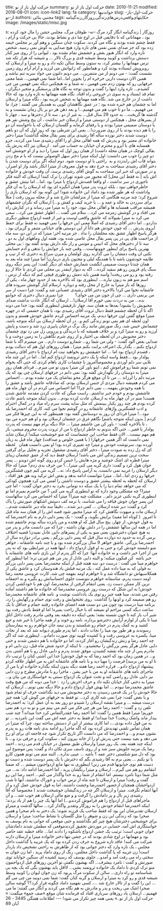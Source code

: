 title: حرکت اول باز از نو
summary: حرکت اول باز از نو
date: 2010-11-21
modified: 2018-08-01
icon:  icon-link2
lang: fa
category: خواندنیها
slug: حرکت-اول-باز-از-نو
authors: مجتبی بنائی
tags: حکایتهای‌واقعی‌درس‌های‌زندگی,روزگار,زندگینامه
image: /images/static/misc.jpg

s: روزگار | زندگینامه انگار گرد مرگ –نه- طوفان مرگ، مجلس جشن را مال خود کرده بود ، مهمانانی که تا دقایقی قبل در اوج شا دی و نشاط بودند، حالا بی حرکت و آرام ، فقط چشم شده بودند و نگاه می کردند. سکوت چنان سنگین و وهم آور بر مجلس خیمه زده بود که جز صدای نفس نفس های تازه وارد هیچ صدایی به گوش نمی رسید. شخص تازه وارد که انگار هنوز بغض و خشمش تمام نشده بود ، لیوانی را از روی میز کنار دستش برداشت و کوبید وسط شیشه قدی و بزرگ تالار ... و شیشه که هزار تکه شد ترس مهمانها را بیشتر کرد، به ستون وسط سالن تکیه داد و رو به میترا و ارسلان که روبرویش ایستاده بودند کرد و همانطور که زانوانش می لرزید و آرام آرام روی زمین نشست گفت: - می دونم از من متنفرین... می دونم دلتون می خواد سربه تنم نباشه و همین الان دوست دارین خرخره ام را بجوین اما...اما شما نمی فهمین... شما معنی حرفهایی رو که بهتون زدم نمی فهمین ، نه شما و نه هیچکس دیگه نمی فهمین من چی کشیدم... تازه وارد اینها را گفت و بدون توجه به نگاه های پرسشگر و متحیر دیگران ، تمام قد ایستاد و به سوی در خروجی راه افتاد. نگاه همه مهمانها به تازه وارد بود که حالا داشت از در خارج می شد. نگاه همه مهمانها به شخص غریبه بود ، نگاه میترا و ارسلان اما به چشمان هم خیره شده بود ؛ در عمق نگاهشان گویی به همدیگر می گفتند : چرا، ما می فهمیم... ما دو تا خوب هم می فهمیم...! و بعد ذهن هر دو بر بال زمان نشست و به گذشته ها گریخت... به حدود 29 سال قبل... به غیر از دو ، سه تا از دخترها و سه ، چهار تا از پسرهای محل ، هیچکس از دوستی میترا و ارسلان خبر نداشت ، آن پنج وشش نفر هم یا دوستان صمیمی میترا بودند و یا رفقای گرمابه و گلستان ارسلان که یا ناخواسته آن دو را با هم دیده بودند یا از روی ضرورت!... یعنی این شرطی بود که روز اول که آن دو باهم دوست شدند دختر نوزده ساله آقا رشیدی برای پسر بقال محله گذاشت! میترا دختر خانواده ای معتبر بود و پدرش که همه اهالی محل او را آقای رشیدی صدا می کردند، جزو همسایه های با آبرو و محترم آن خیابان به حساب می آمد . ارسلان نیز (که پدرش یک بقالی کوچک در همان محله داشت) از همان روز اول که میترا را دید و از او خوشش آمد دو چیز را خوب می دانست: اول اینکه میترا دختر سهل الوصولی نیست که با م مخ زدن بتواند قاب اش رابدزدد و به  راحتی با او دوست شود. دوم اینکه اگر برای دوست شدن با دختر آقای رشیدی سماجت به خرج دهد به قول معروف از میترا انکار باشد واز او اصرار، و در صورتی که خبر این سماجت به گوش آقای رشیدی برسد، آن وقت خودش و خانواده اش باید [ نه فقط این محل] که مجبور می شوند تهران را ترک کنند! ارسلان که البته فکر ناجوری در سر نداشت ، او واقعاٌ قصدش ازدواج با میترا بود .اما... اما نیتش عشق و خاطرخواهی نبود ، بلکه ثروت پدر میترا همان انگیزه ای بود که ارسلان را به آن فکر واداشت که هر طور شده بود داماد این خانواده شود! این گونه بود که ارسلان بازی را شروع کرد؛ چند مرتبه هنگامی که میترا از منزلشان خارج شد و از محله بیرون رفت [ مثلاٌ برای سرزدن به خاله و عمه و ... یا خرید کیف و کفش و...] ارسلان که نگران چشمهای همیشه مراقب همسایه ها و اهالی محل نبود، خود را به میترا می رساند و در کنارش راه می افتاد و در گوشش زمزمه می کرد... سلام می گفت ... اظهار عشق می کرد... سعی می کرد به میترا بقبولاند که عاشق واقعی اوست و غیر از قصه ازدواج منظور دیگری نداردو... اما دختر آقای رشیدی که اصلاٌ معنی این حرفها را نمی فهمید نه فقط برای حفظ آبروی پدرش ... که چون خودش هم ذاتاٌ از این دوستی های خیابانی متنفر و گریزان بود ، هرگز پاسخ اظهار عشق بچه محلشان را نداد . جز مرتبه آخر؛ میترا که در این دو، سه ماه از مزاحمت های پی در پی پسر بقال محل عاصی شده بود، هفته اول وماههای اول به دو ، سه تا از دخترهای محل که انیس و مونس و راز نگه دارش بودند گفته بود : بی محلی بهترین پاسخ برای اینطور جوونهاست... وقتی چند بار جوابش را ندهی و آدم حسابش نکنی ان وقت دمشان را می گذارند روی کولشان و میرن سراغ یه دختری که از تیپ و طایفه خودشون باشه تا با همدیگه لیلی و مجنون بازی دربیارن! اما میترا چند ماه بعد به همان چندتا دوست صمیمی انگشت شمارش جمله ای دیگر گفت: این پسر دیگه روی سنگ پای قزوین رو هم سفید کرده... اگه به دیوار اینقدر بی محلی می کردی تا حالا از رو رفته بود و رو می ریخت! واسه همین باید دمش رو طوری قیچی کنم که دیگه ار ترس ، اسم منو هم به زبون نیاره،... اینطوری بود که بالاخره بعد از حدود چهار ماه ، یکی از روزها که باز میترا به خارج از محل رفته و دوباره  ارسلام کنار گوشش سروده های عاشقانه نجوا می کرد! بالاخره دختر اقای رشیدی عصبانی شد و گفت: چرا دست از سر من برنمی داری ... چی از جون من می خوای؟          چرا نمیری دنبال دختری که جوابتو بده... من به دردت نمی خورم آقا ارسلان!... ارسلان که انگار عادت نداشت صدای محبوبش را بشنود! بعدها به همان سه، چهار تارفیقش اینطوری گفته بود: خدا می دونه اگه تا آن لحظه چشمم فقط دنبال ثروت آقای رشیدی بود، با همان خشمی که در چهره میترا موقع گفتن اون حرفها دیدم، یک مرتبه احساس کردم عاشق خودش هستم و بدون اون لحظه ای هم نمی تونم زندگی کنم و.. در آن لحظه ارسلان بی آنکه متوجه باشد، چشمانش خیس شد، رنگ صورتش مانند رنگ برگ درختان پاییزی زرد شد و دست و پایش لرزید و رو به میترا کرد و بر خلاف همیشه که با دریدگی و پررویی زل می زد توی چشمان دختر محبوبش در آن لحظه بی اختیار و از روی شرم نگاهش را به زمین دوخت و با صدایی بغض آلود گفت: - ولی من شما رو... شمارو دوست دارم... من میمیرم اگه با شما ازدواج نکنم... بگذار یک اعتراف برایت بکنم میترا ، همان روزهای اول هم که دنبالت بودم ، قصدم ازدواج بود اما ... اما حقیقتش رو بخواهید نیت ام ازدواج با دختر آقای رشیدی پولدار بود ...فقط واسه اینکه با یک دختر ثروتمند ازدواج کنم اما... اما در این چند ماه بلایی سر دلم آوردی و مخصوصاٌامروز با چشمات کاری باهام کردی که حتی اگه بخوام نمی تونم شما رو فراموش کنم ، اینو باور کن میترا بدون تو می میرم... فردای همان روز میترا به دوستان راز نگهدارش گفته بود: نمی دانم در حرفهای ارسلان چی بود که یک مرتبه دلم را لرزاند ... من تا آن موقع هرگز محو تماشای یک مرد نشده بودم ... احساس می کردم همیشه دنبال مردی از جنس ارسلان بودم، که صادقانه عاشق باشد و عشق را با همه وجودش بفهمه...، نمی دانم چرا؟ اما احساس می کردم در آن چهار ماه هم عاشقش بودم و خودم خبر نداشتم.. راست میگن که عادت کردن مقدمه عاشق شدن هست! منم در آن چهار ماه به ارسلان عادت کرده بودم... بدون اینکه متوجه باشم عادت کرده بودم هر چند روز یکبار ببینمش که مثل سایه پشت سرم راه میاد و در کمال احترام و ادب قشنگترین واژهای عاشقانه رو در گوشم نجوا می کنه، کاری که احمدرضا بلد نبود...! میترا فردای آن روز به دوستانش گفته بود: همینطور که به این چیزها فکر می کردم [ بدون اینکه متوجه باشم] نگاهم غرق در چشمان ارسلان بود و او هم خیره من بود ، تا بالاخره گفت: - باور کن من عاشقم میترا ... حالا دیگه برام مهم نیست که پدرت پولدار یا فقیر... حتی اگه بدونم به خاطر ازدواج با من از ثروت پدرت محروم میشی، باز هم مهم نیست... الان فقط صاحب این چشماست که منو خوشبخت میکنه! ارسلان شاید نمی دانست که اگر همین حرفهارا ( با همین خلوص و صداقت) چهار ماه قبل به زبان آورده بود، سرنوشت خودش و میترا چه تغییری کرده بود! او نمی دانست همان   لحظه ای که زل زده به صودت میترا ، دختر آقای رشیدی مشغول تجزیه و تحلیل برای گرفتن سخت ترین تصمیم زندگی اش می باشد! ارسلان فقط دید که از عمق چشمان زیبای میترا قطره ای اشک جوشید و مژه هایش را خیس کردو روی گونه اش دویدو ... پسر جوان هول کرد و گفت: داری گریه می کنی میترا...؟ من حرف بدی زدم؟ میترا که حالا دیگر ارسلان را غریبه نمی دانست، به آرامی پاسخ داد: نه... گریه می کنم چون قشنگترین حرفها رو زدی اما...اما...  میترا نتوانست ادامه بدهد و بغض اش ترکید وبه هق هق افتاد ، ارسلان که لحظه به لحظه بیشتر عشق و دوست داشتن را لمس می کرد همچون کودکی که می خواهد تمام دنیا را با یک سکه ده تومانی بخرد به دختر جوان گفت: - اما چی میترا؟ چه مشکلی وجود داره که تو اینطوری گریه می کنی ؟ من حاضرم بمیرم اما تو اینطوری گریه نکنی عزیز دلم... مشکلت چیه میترا؟ میترا که احساس می کرد سالهاست این پسر جوان خوش قیافه را می شناسد، با نرمه کف دستش اشکهای صورتش را پاک کرد و گفت: دیر شده ارسلان ... کمی دیر شده... دقیقاٌ سه ماه دیر عاشقت شدم... ارسلان مات و مبهوت نگاهش کرد که میترا مجبور شود قصه اش را از همان سه ماه قبل تا امروز  ( کوتاه اما مفید) برایش بگوید، و گفت: -  یک پسر دایی دارم به نام احمدرضا که به قول خودش، از چهار، پنج سال قبل که او هجده و من پانزده ساله بودم عاشقم شده اما در همه این سالها عشقش را در دلش نهان داشته ، چرا که می دانست مادر و پدر من به هیچ عنوان دخترشون یعنی منو به یکی از پسرهای دایی عادل نمیدن! قضیه اختلاف برمی گرده به حدود ده دوازده سال قبل که پسر دایی بزرگم ، یعنی برادر دوازده سال از احمدرضا بزرگتر، عاشق خواهر 9 سال بزرگترم شده بود و با چند نامه عاشقانه ، خواهر منو دلبسته خودش کرد و حتی به او قول ازدواج داد ، اینها همه در شرایطی بود که نه پدر من از اجرا خبر داشت و نه خانواده آنها؛ چرا که اگر پدرم از این بازی نامه های عاشقانه با خبر باشه  کن فیکون میکنه؛ و البته دایی عادل از پدر من هم غیرتی تره؛ اما اینطور که خواهرم مینا می گفت : درست دو، سه هفته قبل از اینکه محمدرضا یعنی پسر دایی بزرگم به قولی که به مینا داده عمل کنه ، یک مرتبه فیلش یاد هندوستان کرد و عاشق یکی از همکلاسیهاش تو دانشگاه شد و تا خواهرم اومد بفهمه چی شد، کارت عروسی محمد رضا اومد دست پدرم، متاسفانه خواهرم نتونست جلوی احساساتش رو بگیره و به احمقانه ترین کار ممکن دست زد، یعنی انتقام گرفتن از محمدرضا، اون هم با خودکشی کردن خودش! به این شکل که درست روز عروسی محمدرضا که خانواده ما هم داشتند آماده رفتن می شدند، مینا همه چیز رو توی یک یادداشت نوشت و  نامه های عاشقانه محمدرضا رو هم ضمیمه کرد و اونها را گذاشت  روی تختخوابش و رفت توی حمام و رگهایش را زد، برنامه مینا درست بود چون می دو نست همه اعضای خانواده رفتند حمام و حداقل تا یک ساعت دیگه کسی مزاحم او نمیشه که با خیال راحت بمیره! اما او فقط یادش رفت بود شیر آب باز کنه تا خون شسته بشه؛ یعنی اینکه ده دقیقه بعد وقتی مادرم رفت داخل اتاق مینا تا یکی از لوازم آرایش دخترشو برداره، نامه رو خوند و از همه ماجرا با خبر شد و جیغ کشید و به کمک پدرم در حمام رو شکستند و بدن نیمه جان خواهرم رو به بیمارستان رسوندند و هر طور بود مینا را نجات دادند ، اما پدرم طوری دیوانه شد که بعد از نجات مینا، یکسره به عروسی رفت و با کشیده کوبید توی صورت دامادو... اینطوری شد که اگر چه احمد رضا و زنش زندگیشان رو آغاز کردند، اما دو خانواده با هم دشمن شدند و حتی دایی عادل هرگز پسر بزرگش را نبخشیدو... تا اینکه از حدود شش ماه قبل، زن دایی ام و مادرم پس از چند ماه نقشه کشیدن، موفق شدند پدرم و دایی عادل رو با هم آشتی بدن و... در همین زمان بود که احمد رضا که به قول خودش[ خدا این آشتی کنان را ترتیب داد تا او به من برسد] فرصت را مهیا دید و با نامه های عاشقانه اش به من اظهار علاقه کردو پیشنهاد ازدواج دادو... قراره احمد رضا هفته دیگه بدون اینکه بگذاره خانواده او یا من از ماجرای نامه های عاشقانه او به من با خبر بشن ، ماجرا رو با مادرش مطرح و زن دایی نیز دایی عادل رو راضی کنه و تحت عنوان یک ازدواج سنتی به خواستگاری من بیان و... میترا به دختی کنار خیابان تکیه داد و حرف اخرش را زد  : خدا می دونه که من هیچ وقت عاشق محمدرضا نبودم ... اما بهش قول ازدواج دادم و حالا دیگه نمی تونم... ارسلان که حالا خودش را در یک قدمی رسیدن به دختر محبوبش می دید نگذاشت حرف او تمام شود و با بغض گفت: چرا نمی شه کاری کرد... تو فقط به حرفهای من گوش کن؛ همه چیز درست میشه ... و میترا نقشه ارسلان را شنیدو دو روز بعد به آن عمل کرد؛ به احمدرضا تلفن زد و گفت: - احمد رضا من هر چی فکر می کنم می بینم من و تو به درد هم نمی خوریم! میترا فقط همین را گفت: اما احمد رضا چقدرالتماس کرد خدا میداند؟ چند شب بیدار ماند واشک ریخت؟ خدا میداند! او فقط به دختر عمه اش می گفت این نامردیه ... تو به من قول داده بودی...، اما کاری بیشتر از این از دستش ساخته نبود، چرا که میترا در همان تماس تلفنی تهدیدش کرده بود که اگه ماجرا رو ادامه بدی نامه هات رو به پدرم نشون میدم و... و احمدرضا که می دانست اگر تاریخ تکرار شود چه فاجعه ای برای او رخ می دهد و بعید نیست حتی پدرش او را از خانه بیرون کند ، سکوت کرد و حرفی نزد و... تا اینکه چند هفته بعد، یک روز میترا وارسلان طبق معمول در خیابان قدم می زدند ، احمد رضا یک مرتبه جلویش سبز شد و از روی تاسف سری تکان داد و گفت: پس موضوع این بود که دل منو شکستی دختر عمه ؟ باشه ... عیبی نداره... البته منم می تونم همون کارو با تو بکنم ... یعنی برم به آقا رشیدی بگم که دخترش با یک پسر دوست شده و دست تو دست هم توی خیابونها قدم می زنن! اینطوری نه تنها مانع ازدواجتون میشم ... که ضمناٌ انتقامم رو هم می گیرم... ارسلان و میترا رنگشان پرید ، اما احمدرضا ادامه داد: نه... من مثل شما دوتا نامرد نیستم. اما انتقام از شما رو به خدا واگذار می کنم... احمد رضا این رو گفت و رفت! میترا و ارسلان تا چند ماه از ترس خواب و خوراک نداشتند، آنها تا شب ازدواجشان همچنان ازحضور احمدرضا وحشت داشتند، اما به قول خودش عمل کرد و از آنها انتقام نگرفت. میترا و ارسلان اگر چه در زندگیشان خوشبخت شدند ( مخصوصاٌ که آقا رشیدی زیر بال و پر دامادش را گرفت و و ضع مالی ارسلان هم خوب شد... و آن ماجراهای قبل از ازدواج را هم فراموش کردندو...) اما آنها یک چیز را هم از یاد بردند؛ اینکه احمدرضا انتقام خودش را به روزگار وتقدیر واگذار کرد... سالها گذشت و میتراو ارسلان تقدیرشان این بود که فقط صاحب یک فرزند شوند؛ یک دختر به نام صحرا و همین صحرا بود که زندگی این زن و شوهر را مثل گلستان با نشاط ساخت؛ میترا و ارسلان برای خوشبختی دخترشان هیچ چیز کم نگذاشتند و حتی موقعی که جوانی به نام یوسف به خواستگاری اش آمد، حسابی در موردش تحقیق کردندموقعی که مطمئن شدند دامادشان جوان خوبی است؛ ترتیب یک جشن ازدواج باشکوه را دادند اما... عاقد خطبه عقد حاضر بود و مهمانها در اوج شادی بودند که در جشن تنها دختر خانواده میترا و ارسلان دارند شرکت می کنند! عاقد تازه شروع به حرف زدن کرده بود که یک غریبه پا گذاشت داخل مجلس ، یک تازه وارد که دختر جوانی بود که از ظاهرش به راحتی تشخیص داد باردار است! زن غریبه که پا گذاشت داخل مجلس، رنگ از روی داماد پرید ، اما زن جوان به سختی راه می رفت آمد و آمدو... جلوی یوسف که رسید کشیده ای سنگین خواباند توی صورتش و گفت : نامرد بیشرف... اگه بهشون نگفتی تو آخرین روزهای قبل ازدواجمون منو ترک کردی تا داماد یک خانواده ثروتمند بشی... لااقل باید بهشون بگی که یک بچه بی شناسنامه تو راه داری... سالن از سکوت مرگ پربود که زن جوان لیوان را کوبید وسط شیشه قدی و رو کرد به میترا و ارسلان و گریه کنان گفت: شما نمی دونید من چی می گم ... این را گفت و از تالار خارج شد ...، کسی نفهمید داماد چگونه فرار کرد؟؟ گوشه سالن صحرا اشک می ریخت و پدر و مادرش به هم نگاه می کردند و انگار می گفتند: ما می فهمیم... ارسلان یاد روزهای سربازی افتاد که فرمانده شان موقع «صف جمع» میگفت: « حرکت اول باز از نو..» یعنی همه چیز تکرار می شود! ---  اطلاعات هفتگی 3445 - 26 آبان 89
